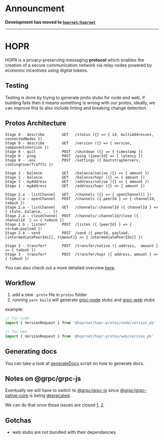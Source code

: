 # Announcment

**Development has moved to [`hoprnet/hoprnet`](https://github.com/hoprnet/hoprnet)**

---
# HOPR

HOPR is a privacy-preserving messaging **protocol** which enables the creation of a secure communication network via relay nodes powered by economic incentives using digital tokens.

## Testing

Testing is done by trying to generate proto stubs for node and web, if building fails then it means something is wrong with our protos, ideally, we can improve this to also include linting and breaking change detection.

## Protos Architecture

```
Stage 0 - describe        GET   /status ({} => { id, multiAddresses, connectedNodes })
Stage 0 - describe        GET   /version ({} => { version, componentsVersion })
Stage 0 - quit            POST  /shutdown ({} => { timestamp })
Stage 0 - ping            POST  /ping ({peerId} => { latency })
Stage 0 - .env            POST  /settings ({ bootstrapServers, isUsingCoverTraffic })

Stage 1 - balance         GET   /balance/native ({} => { amount })
Stage 1 - balance         GET   /balance/hopr ({} => { amount })
Stage 1 - myAddress       GET   /address/native ({} => { amount })
Stage 1 - myAddress       GET   /address/hopr ({} => { amount })

Stage 2.a - listChannel   GET   /channels ({} => { openChannel[] })
Stage 2.a - openChannel   POST  /channels ({ peerId } => { channelId, txHash })
Stage 2.a - listChannel   GET   /channels/:channelId ({ channelId } => { state, balance, ... })
Stage 2.a - closeChannel  POST  /channels/:channelId/close ({ channelId  } => { txHash })
Stage 2.b - listen*       POST  /listen ({ [peerId] } => { stream:payload })
Stage 2.b - send          POST  /send ({ peerId, payload, [intermediatePeerIds[], timeout]} => { intermediatePeerIds[] })

Stage 3 - transfer*       POST  /transfer/native ({ address,  amount } => { txHash })
Stage 3 - transfer*       POST  /transfer/hopr ({ address, amount } => { txHash })
```

You can also check out a more detailed overview [here](./docs/protos.md).

## Workflow

1. add a new `.proto` file in `protos` folder
2. running `yarn build` will generate [grpc-node](https://github.com/grpc/grpc-node/tree/grpc@1.24.x/packages/grpc-native-core) stubs and [grpc-web](https://github.com/grpc/grpc-web) stubs

example:

```javascript
// for node
import { VersionRequest } from '@hoprnet/hopr-protos/node/version_pb'

// for web
import { VersionRequest } from '@hoprnet/hopr-protos/web/version_pb'
```

## Generating docs

You can take a look at [generateDocs](./scripts/generateDocs.sh) script on how to generate docs.

## Notes on @grpc/grpc-js

Eventually we will have to switch to [@grpc/grpc-js](https://github.com/grpc/grpc-node/tree/master/packages/grpc-js) since [@grpc/grpc-native-core](https://github.com/grpc/grpc-node/tree/grpc@1.24.x/packages/grpc-native-core) is being [deprecated](https://github.com/grpc/grpc-node/blob/master/PACKAGE-COMPARISON.md).

We can do that once these issues are closed [1](https://github.com/nestjs/nest/issues/4799), [2](https://github.com/improbable-eng/ts-protoc-gen/issues/226).

## Gotchas

- web stubs are not bundled with their dependancies
